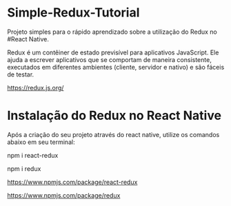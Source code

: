 # Simple-Redux-Tutorial
Projeto simples para o rápido aprendizado sobre a utilização do Redux no #React Native. 

Redux é um contêiner de estado previsível para aplicativos JavaScript.
Ele ajuda a escrever aplicativos que se comportam de maneira consistente, executados em diferentes ambientes (cliente, servidor e nativo) e são fáceis de testar.

https://redux.js.org/


# Instalação do Redux no React Native
Após a criação do seu projeto através do react native, utilize os comandos abaixo em seu terminal:

npm i react-redux

npm i redux

https://www.npmjs.com/package/react-redux


https://www.npmjs.com/package/redux

